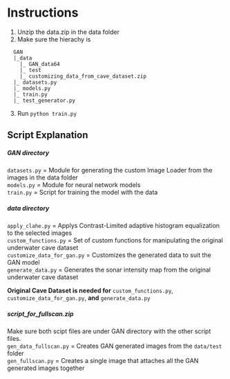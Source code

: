 # Instructions #

1. Unzip the data.zip in the data folder 
2. Make sure the hierachy is <br>
```
  GAN
  |_data
    |_ GAN_data64
    |_ test
    |_ customizing_data_from_cave_dataset.zip
  |_ datasets.py
  |_ models.py
  |_ train.py
  |_ test_generator.py
```
3. Run `python train.py`

## Script Explanation ##

##### GAN directory #####
`datasets.py` = Module for generating the custom Image Loader from the images in the data folder<br>
`models.py` = Module for neural network models<br>
`train.py` = Script for training the model with the data<br>

##### data directory #####
`apply_clahe.py` = Applys Contrast-Limited adaptive histogram equalization to the selected images<br>
`custom_functions.py` = Set of custom functions for manipulating the original underwater cave dataset<br>
`customize_data_for_gan.py` = Customizes the generated data to suit the GAN model<br>
`generate_data.py` = Generates the sonar intensity map from the original underwater cave dataset<br>

**Original Cave Dataset is needed for** `custom_functions.py`, `customize_data_for_gan.py`, **and** `generate_data.py`

##### script_for_fullscan.zip #####
Make sure both scipt files are under GAN directory with the other script files.<br>
`gen_data_fullscan.py` = Creates GAN generated images from the `data/test` folder<br>
`gen_fullscan.py` = Creates a single image that attaches all the GAN generated images together
